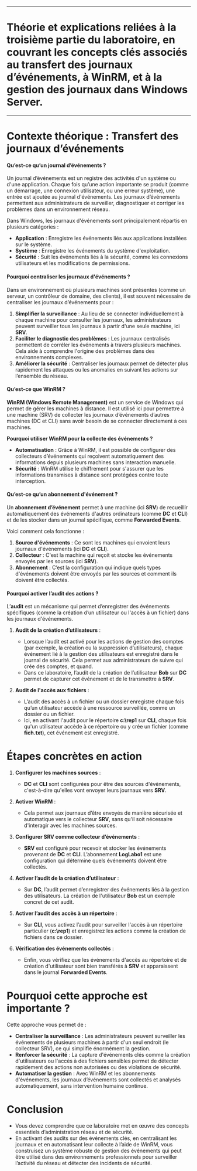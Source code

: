 
-----
# Théorie et explications reliées à la troisième partie du laboratoire, en couvrant les concepts clés associés au **transfert des journaux d’événements**, à **WinRM**, et à la **gestion des journaux dans Windows Server**.
-----



# Contexte théorique : Transfert des journaux d’événements

#### Qu’est-ce qu’un journal d’événements ?
Un journal d’événements est un registre des activités d'un système ou d'une application. Chaque fois qu’une action importante se produit (comme un démarrage, une connexion utilisateur, ou une erreur système), une entrée est ajoutée au journal d'événements. Les journaux d’événements permettent aux administrateurs de surveiller, diagnostiquer et corriger les problèmes dans un environnement réseau.

Dans Windows, les journaux d'événements sont principalement répartis en plusieurs catégories :
- **Application** : Enregistre les événements liés aux applications installées sur le système.
- **Système** : Enregistre les événements du système d'exploitation.
- **Sécurité** : Suit les événements liés à la sécurité, comme les connexions utilisateurs et les modifications de permissions.

#### Pourquoi centraliser les journaux d'événements ?
Dans un environnement où plusieurs machines sont présentes (comme un serveur, un contrôleur de domaine, des clients), il est souvent nécessaire de centraliser les journaux d’événements pour :
1. **Simplifier la surveillance** : Au lieu de se connecter individuellement à chaque machine pour consulter les journaux, les administrateurs peuvent surveiller tous les journaux à partir d'une seule machine, ici **SRV**.
2. **Faciliter le diagnostic des problèmes** : Les journaux centralisés permettent de corréler les événements à travers plusieurs machines. Cela aide à comprendre l'origine des problèmes dans des environnements complexes.
3. **Améliorer la sécurité** : Centraliser les journaux permet de détecter plus rapidement les attaques ou les anomalies en suivant les actions sur l’ensemble du réseau.

#### Qu’est-ce que WinRM ?
**WinRM (Windows Remote Management)** est un service de Windows qui permet de gérer les machines à distance. Il est utilisé ici pour permettre à une machine (SRV) de collecter les journaux d’événements d’autres machines (DC et CLI) sans avoir besoin de se connecter directement à ces machines.

**Pourquoi utiliser WinRM pour la collecte des événements ?**
- **Automatisation** : Grâce à WinRM, il est possible de configurer des collecteurs d’événements qui reçoivent automatiquement des informations depuis plusieurs machines sans interaction manuelle.
- **Sécurité** : WinRM utilise le chiffrement pour s'assurer que les informations transmises à distance sont protégées contre toute interception.

#### Qu’est-ce qu’un abonnement d'événement ?
Un **abonnement d’événement** permet à une machine (ici **SRV**) de recueillir automatiquement des événements d'autres ordinateurs (comme **DC** et **CLI**) et de les stocker dans un journal spécifique, comme **Forwarded Events**.

Voici comment cela fonctionne :
1. **Source d'événements** : Ce sont les machines qui envoient leurs journaux d'événements (ici **DC** et **CLI**).
2. **Collecteur** : C'est la machine qui reçoit et stocke les événements envoyés par les sources (ici **SRV**).
3. **Abonnement** : C’est la configuration qui indique quels types d'événements doivent être envoyés par les sources et comment ils doivent être collectés.

#### Pourquoi activer l’audit des actions ?
L’**audit** est un mécanisme qui permet d’enregistrer des événements spécifiques (comme la création d’un utilisateur ou l'accès à un fichier) dans les journaux d'événements.

1. **Audit de la création d’utilisateurs** :
   - Lorsque l’audit est activé pour les actions de gestion des comptes (par exemple, la création ou la suppression d’utilisateurs), chaque événement lié à la gestion des utilisateurs est enregistré dans le journal de sécurité. Cela permet aux administrateurs de suivre qui crée des comptes, et quand.
   - Dans ce laboratoire, l’audit de la création de l’utilisateur **Bob** sur **DC** permet de capturer cet événement et de le transmettre à **SRV**.

2. **Audit de l'accès aux fichiers** :
   - L’audit des accès à un fichier ou un dossier enregistre chaque fois qu’un utilisateur accède à une ressource surveillée, comme un dossier ou un fichier.
   - Ici, en activant l'audit pour le répertoire **c:\rep1** sur **CLI**, chaque fois qu'un utilisateur accède à ce répertoire ou y crée un fichier (comme **fich.txt**), cet événement est enregistré.

# Étapes concrètes en action

1. **Configurer les machines sources** : 
   - **DC** et **CLI** sont configurées pour être des sources d'événements, c'est-à-dire qu'elles vont envoyer leurs journaux vers **SRV**.
   
2. **Activer WinRM** :
   - Cela permet aux journaux d’être envoyés de manière sécurisée et automatique vers le collecteur **SRV**, sans qu'il soit nécessaire d'interagir avec les machines sources.

3. **Configurer SRV comme collecteur d’événements** :
   - **SRV** est configuré pour recevoir et stocker les événements provenant de **DC** et **CLI**. L’abonnement **LogLabo1** est une configuration qui détermine quels événements doivent être collectés.

4. **Activer l’audit de la création d’utilisateur** :
   - Sur **DC**, l’audit permet d’enregistrer des événements liés à la gestion des utilisateurs. La création de l'utilisateur **Bob** est un exemple concret de cet audit.

5. **Activer l’audit des accès à un répertoire** :
   - Sur **CLI**, vous activez l’audit pour surveiller l'accès à un répertoire particulier (**c:\rep1**) et enregistrez les actions comme la création de fichiers dans ce dossier.

6. **Vérification des événements collectés** :
   - Enfin, vous vérifiez que les événements d'accès au répertoire et de création d'utilisateur sont bien transférés à **SRV** et apparaissent dans le journal **Forwarded Events**.

# Pourquoi cette approche est importante ?
Cette approche vous permet de :
- **Centraliser la surveillance** : Les administrateurs peuvent surveiller les événements de plusieurs machines à partir d'un seul endroit (le collecteur SRV), ce qui simplifie énormément la gestion.
- **Renforcer la sécurité** : La capture d'événements clés comme la création d'utilisateurs ou l'accès à des fichiers sensibles permet de détecter rapidement des actions non autorisées ou des violations de sécurité.
- **Automatiser la gestion** : Avec WinRM et les abonnements d'événements, les journaux d’événements sont collectés et analysés automatiquement, sans intervention humaine continue.

# Conclusion

- Vous devez comprendre que ce laboratoire met en œuvre des concepts essentiels d’administration réseau et de sécurité. 
- En activant des audits sur des événements clés, en centralisant les journaux et en automatisant leur collecte à l’aide de WinRM, vous construisez un système robuste de gestion des événements qui peut être utilisé dans des environnements professionnels pour surveiller l’activité du réseau et détecter des incidents de sécurité.
